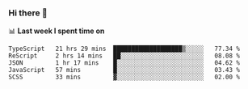 ### Hi there 👋

<!--
**DBvc/DBvc** is a ✨ _special_ ✨ repository because its `README.md` (this file) appears on your GitHub profile.

Here are some ideas to get you started:

- 🔭 I’m currently working on ...
- 🌱 I’m currently learning ...
- 👯 I’m looking to collaborate on ...
- 🤔 I’m looking for help with ...
- 💬 Ask me about ...
- 📫 How to reach me: ...
- 😄 Pronouns: ...
- ⚡ Fun fact: ...
-->

📊 **Last week I spent time on**
<!--START_SECTION:waka-->
```text
TypeScript   21 hrs 29 mins  ███████████████████▒░░░░░   77.34 % 
ReScript     2 hrs 14 mins   ██░░░░░░░░░░░░░░░░░░░░░░░   08.08 % 
JSON         1 hr 17 mins    █░░░░░░░░░░░░░░░░░░░░░░░░   04.62 % 
JavaScript   57 mins         █░░░░░░░░░░░░░░░░░░░░░░░░   03.43 % 
SCSS         33 mins         ▓░░░░░░░░░░░░░░░░░░░░░░░░   02.00 % 
```
<!--END_SECTION:waka-->
